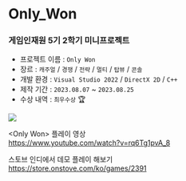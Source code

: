 # Only_Won
### 게임인재원 5기 2학기 미니프로젝트

* 프로젝트 이름 : `Only Won`  
* 장르 : `캐주얼` / `경쟁` / `전략` / `멀티` / `탑뷰` / `콘솔`  
* 개발 환경 : `Visual Studio 2022` / `DirectX 2D` / `C++`  
* 제작 기간 : `2023.08.07` ~ `2023.08.25`  
* 수상 내역 : `최우수상` 🏆

![](https://github.com/joonyle99/Only_Won/assets/67359781/46d6fa61-afcc-4954-83b7-58b47548cf95)

&lt;Only Won> 플레이 영상  
<https://www.youtube.com/watch?v=rq6Tg1pvA_8>

스토브 인디에서 데모 플레이 해보기  
<https://store.onstove.com/ko/games/2391>

<!-- 테스트 코드입니다 -->
